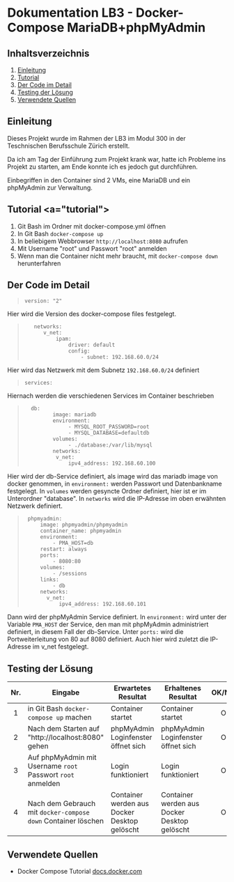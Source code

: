 # Dokumentation LB3 - Docker-Compose MariaDB+phpMyAdmin

## Inhaltsverzeichnis
1. [Einleitung](#introduction)
1. [Tutorial](#tutorial)
1. [Der Code im Detail](#codeexplained)
1. [Testing der Lösung](#testing)
1. [Verwendete Quellen](#sources)

## Einleitung <a name="introduction"></a>
Dieses Projekt wurde im Rahmen der LB3 im Modul 300 in der Teschnischen Berufsschule Zürich erstellt.

Da ich am Tag der Einführung zum Projekt krank war, hatte ich Probleme ins Projekt zu starten, am Ende konnte ich es jedoch gut durchführen.

Einbegriffen in den Container sind 2 VMs, eine MariaDB und ein phpMyAdmin zur Verwaltung.

## Tutorial <a="tutorial"></a>
1. Git Bash im Ordner mit docker-compose.yml öffnen
1. In Git Bash `docker-compose up`
1. In beliebigem Webbrowser `http://localhost:8080` aufrufen
1. Mit Username "root" und Passwort "root" anmelden
1. Wenn man die Container nicht mehr braucht, mit `docker-compose down` herunterfahren

## Der Code im Detail <a name="codeexplained"></a>
> `version: "2"`  
  
Hier wird die Version des docker-compose files festgelegt.

> ```
>    networks:
>       v_net:
>           ipam:
>               driver: default
>               config:
>                   - subnet: 192.168.60.0/24
>```

Hier wird das Netzwerk mit dem Subnetz `192.168.60.0/24` definiert

> `services:`

Hiernach werden die verschiedenen Services im Container beschrieben

> ```
>   db:
>          image: mariadb
>          environment:
>               - MYSQL_ROOT_PASSWORD=root
>               - MYSQL_DATABASE=defaultdb
>          volumes:
>               - ./database:/var/lib/mysql
>          networks:
>           v_net:
>               ipv4_address: 192.168.60.100
>```

Hier wird der db-Service definiert, als image wird das mariadb image von docker genommen, in `environment:` werden Passwort und Datenbankname festgelegt.
In `volumes` werden gesyncte Ordner definiert, hier ist er im Unterordner "database".
In `networks` wird die IP-Adresse im oben erwähnten Netzwerk definiert.

> ```
>  phpmyadmin:
>      image: phpmyadmin/phpmyadmin
>      container_name: phpmyadmin
>      environment:
>          - PMA_HOST=db
>      restart: always
>      ports:
>          - 8080:80
>      volumes:
>          - /sessions
>      links:
>          - db
>      networks:
>        v_net:
>            ipv4_address: 192.168.60.101
> ```

Dann wird der phpMyAdmin Service definiert. In `environment:` wird unter der Variable `PMA_HOST` der Service, den man mit phpMyAdmin administriert definiert, in diesem Fall der db-Service.
Unter `ports:` wird die Portweiterleitung von 80 auf 8080 definiert.
Auch hier wird zuletzt die IP-Adresse im v_net festgelegt.

## Testing der Lösung <a name="testing"></a>
|Nr.   |Eingabe   |Erwartetes Resultat   |Erhaltenes Resultat   |OK/NOK   |
|:-:|---|---|---|:-:|
|1   |in Git Bash `docker-compose up` machen   |Container startet   |Container startet   |OK   |
|2   |Nach dem Starten auf "http://localhost:8080" gehen   |phpMyAdmin Loginfenster öffnet sich   |phpMyAdmin Loginfenster öffnet sich   |OK   |
|3   |Auf phpMyAdmin mit Username `root` Passwort `root` anmelden  |Login funktioniert   |Login funktioniert   |OK   |
|4   |Nach dem Gebrauch mit `docker-compose down` Container löschen  |Container werden aus Docker Desktop gelöscht  | Container werden aus Docker Desktop gelöscht  |OK  |
## Verwendete Quellen <a name="sources"></a>
- Docker Compose Tutorial [docs.docker.com](https://docs.docker.com/compose/gettingstarted/)